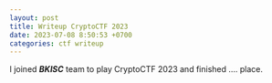 ```yaml
---
layout: post
title: Writeup CryptoCTF 2023
date: 2023-07-08 8:50:53 +0700
categories: ctf writeup
---
```


I joined ***BKISC*** team to play CryptoCTF 2023 and finished .... place.